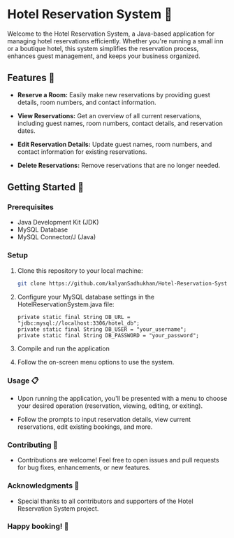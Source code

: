 # Hotel Reservation System 🏨

Welcome to the Hotel Reservation System, a Java-based application for managing hotel reservations efficiently. Whether you're running a small inn or a boutique hotel, this system simplifies the reservation process, enhances guest management, and keeps your business organized.

## Features 🌟

- **Reserve a Room:** Easily make new reservations by providing guest details, room numbers, and contact information.

- **View Reservations:** Get an overview of all current reservations, including guest names, room numbers, contact details, and reservation dates.

- **Edit Reservation Details:** Update guest names, room numbers, and contact information for existing reservations.

- **Delete Reservations:** Remove reservations that are no longer needed.

## Getting Started 🚀

### Prerequisites

- Java Development Kit (JDK)
- MySQL Database
- MySQL Connector/J (Java)

### Setup

1. Clone this repository to your local machine:

   ```sh
   git clone https://github.com/kalyanSadhukhan/Hotel-Reservation-System.git

2. Configure your MySQL database settings in the HotelReservationSystem.java file:
   ```
   private static final String DB_URL = "jdbc:mysql://localhost:3306/hotel_db";
   private static final String DB_USER = "your_username";
   private static final String DB_PASSWORD = "your_password";

3. Compile and run the application
4. Follow the on-screen menu options to use the system.

### Usage 📋
- Upon running the application, you'll be presented with a menu to choose your desired operation (reservation, viewing, editing, or exiting).

- Follow the prompts to input reservation details, view current reservations, edit existing bookings, and more.

### Contributing 🤝
- Contributions are welcome! Feel free to open issues and pull requests for bug fixes, enhancements, or new features.

### Acknowledgments 🙏
- Special thanks to all contributors and supporters of the Hotel Reservation System project.

### Happy booking! 🌆
